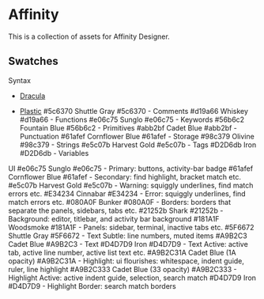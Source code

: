 # Affinity
This is a collection of assets for Affinity Designer.
## Swatches

Syntax


- [Dracula](https://draculatheme.com)

- [Plastic](https://github.com/will-stone/plastic)
#5c6370 Shuttle Gray #5c6370 - Comments
#d19a66 Whiskey #d19a66 - Functions
#e06c75 Sunglo #e06c75 - Keywords
#56b6c2 Fountain Blue #56b6c2 - Primitives
#abb2bf Cadet Blue #abb2bf - Punctuation
#61afef Cornflower Blue #61afef - Storage
#98c379 Olivine #98c379 - Strings
#e5c07b Harvest Gold #e5c07b - Tags
#D2D6db Iron #D2D6db - Variables

UI
#e06c75 Sunglo #e06c75 - Primary: buttons, activity-bar badge
#61afef Cornflower Blue #61afef - Secondary: find highlight, bracket match etc.
#e5c07b Harvest Gold #e5c07b - Warning: squiggly underlines, find match errors etc.
#E34234 Cinnabar #E34234 - Error: squiggly underlines, find match errors etc.
#080A0F Bunker #080A0F - Borders: borders that separate the panels, sidebars, tabs etc.
#21252b Shark #21252b - Background: editor, titlebar, and activity bar background
#181A1F Woodsmoke #181A1F - Panels: sidebar, terminal, inactive tabs etc.
#5F6672 Shuttle Gray #5F6672 - Text Subtle: line numbers, muted items
#A9B2C3 Cadet Blue #A9B2C3 - Text
#D4D7D9 Iron #D4D7D9 - Text Active: active tab, active line number, active list text etc.
#A9B2C31A Cadet Blue (1A opacity) #A9B2C31A - Highlight: ui flourishes: whitespace, indent guide, ruler, line highlight
#A9B2C333 Cadet Blue (33 opacity) #A9B2C333 - Highlight Active: active indent guide, selection, search match
#D4D7D9 Iron #D4D7D9 - Highlight Border: search match borders
